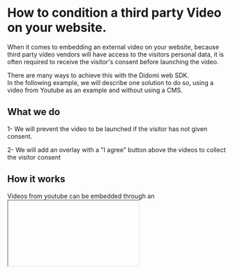 # How to condition a third party Video on your website.

When it comes to embedding an external video on your website, because third party video vendors will have access to the visitors personal data, it is often required to receive the visitor's consent before launching the video.


There are many ways to achieve this with the Didomi web SDK.  
In the following example, we will describe one solution to do so, using a video from Youtube as an example and without using a CMS.


## What we do

1- We will prevent the video to be launched if the visitor has not given consent.

2- We will add an overlay with a "I agree" button above the videos to collect the visitor consent  



## How it works

Videos from youtube can be embedded through an <iframe> element.  
This element has a src attribute which value is the video URL.   




#### => as soon as this element is loaded in the page, the `src`attribute will load the vendor (Youtube) and personal data will potentially be processed.

In order to respect user privacy, you have to block the moment the video is loaded until the visitor has given his consent to Youtube.

## Prerequisite

You need to make sure the video vendor is actually declared in your consent notice.

Let's start!


## Step 1 : Blocking the video source

In your `html` file, a Youtube embedded video should looks like this:
```html
<html>
  <head>

    <!-- [...] -->

  </head>
  <body>

    <!-- [...] -->

    <iframe
    width="560"
    height="315"
    src="video_source_goes_here"
    title="YouTube video player"
    frameborder="0"
    allow="accelerometer; autoplay; clipboard-write; encrypted-media; gyroscope; picture-in-picture"
    allowfullscreen>
    </iframe>

    <!-- [...] -->

  </body>
</html>
```

The `src` must be replaced with a `data-src` attribute:

```html
<iframe
  ...
  data-src="video_source_goes_here"
  ...
>
</iframe>
```

## Step 2: Setting up the overlay (HTML)

The following steps will require to add an overlay with an "I agree" button to allow the visitor to give his consent.

It's more convenient to add an html parent tag to encompass all the new elements we have to add.


```html
<!-- Parent tag ".youtube-container" to encompass everything -->
<div class="youtube-container">

  <!-- Youtube video with "data-src" -->
  <iframe
  width="560"
  height="315"
  data-src="video_source_goes_here"
  title="YouTube video player"
  frameborder="0"
  allow="accelerometer; autoplay; clipboard-write; encrypted-media; gyroscope; picture-in-picture"
  allowfullscreen>
  </iframe>

</div>
```

Inside our parent tag, we also add a text message with a button element:
note: As it needs to comply with the regulation, your custom text must be validated by your legal department.


```html
<!-- Parent tag ".youtube-container" to encompass everything -->
<div class="youtube-container">

  <!-- Youtube video with "data-src" -->
  <iframe
  width="560"
  height="315"
  data-src="video_source_goes_here"
  title="YouTube video player"
  frameborder="0"
  allow="accelerometer; autoplay; clipboard-write; encrypted-media; gyroscope; picture-in-picture"
  allowfullscreen>
  </iframe>

  <!-- Message & "I accept" button -->
  <div class="video-consent-overlay">
    <div class="video-consent-overlay-text">
      Viewing this video may result in cookies being placed by the vendor of the video platform to which you will be directed.
      Given the refusal of the deposit of cookies that you have expressed, in order to respect your choice, we have blocked the playback of this video.
      If you want to continue and play the video, you must give us your consent by clicking on the button below.</div>
    <div class="video-consent-overlay-accept-button">I accept - Launch the video</div>
  </div>

</div>
```

## Step 3: Setting up the overlay (CSS)

Now we have to arrange the layout so the video overlay (`video-consent-overlay`) appears above the video.  
We also have to add style to make our text & button a bit more fancy.
There are a lot of differents ways to do so, here is one suggestion:

```css
.youtube-container{
  position: relative;
}
.youtube-container > iframe{
  display:block;
}

.youtube-container > .video-consent-overlay{
  position:absolute;
  top:0;
  left:0;
  width: 100%;
  height: 100%;
  background-color: black;
  display:flex;
  flex-direction: column;
  justify-content: center;
  align-items: center;
  box-sizing:border-box;
  padding:0 20px;
  color: white;
}
.youtube-container .video-consent-overlay-text{
  text-align:center;
}
.youtube-container .video-consent-overlay-accept-button{
  margin: 20px 0 0 0;
  padding: 8px 10px;
  background-color: blue;
  cursor:pointer;
}
```

## Step 4: Interactions (Javascript)

Now that everything is in place, we need to add our logic that will trigger the video launch.

First, we will need several custom functions:

### a) Play the video and hide the overlay
This function will take the overlay element `.youtube-container` as a parameter:

```javascript
function playVideoAndHideOverlay(overlay) {

  // Get the youtube iframe with a 'data-src' attribute
  var iframe = overlay.querySelector('iframe[data-src]');

  // Get the 'data-src' value
  var src = iframe.getAttribute('data-src');

  // Set the 'data-src' value to the 'src' attribute
  iframe.setAttribute('src', src);

  // Hide the overlay
  overlay.querySelector('.video-consent-overlay').style.display = 'none';
}
```

### b) Send a positive vendor & purposes consent status
Given one specific vendor ID, it will update the status with a positive consent signal.

```javascript

function setPositiveConsentStatusForVendor(vendorId) {

  // Get all the vendor purposes
  var purposes = Didomi.getVendorById(vendorId).purposeIds;

  // Create a "transaction"...
  var transaction = Didomi.openTransaction();

  // ... enable the vendor
  transaction.enableVendor(vendorId);

  // ... and all his purposes
  transaction.enablePurposes(...purposes);

  // update the new status using "commit"
  transaction.commit();

}
```

c) Integrates with Didomi's SDK

```javascript
// Create the "didomiOnReady" listener
window.didomiOnReady = window.didomiOnReady || [];
window.didomiOnReady.push(function (Didomi) {

  // Subscribe to the vendor status : It triggers the listener each time the status is changed for this vendor.
  Didomi.getObservableOnUserConsentStatusForVendor('c:youtube')
  .subscribe(function (consentStatus) {

    // Check if the "consentStatus" is true (eg. the user agreed to the vendor & his purposes)
    if (consentStatus === true) {

      // Loop into all the ".youtube-container" (even if we only have one in the example)
      document.querySelectorAll('.youtube-container').forEach(function(video) {

        // call our play & hide function
        playVideoAndHideOverlay(video);

      })

    }

  })

  // An event listener is attached to each button element
  document.querySelectorAll('.video-consent-overlay-accept-button').forEach(function(button) {
    button.addEventListener('click', function() {

      // When the button is clicked, we call the setPositiveConsentStatusForVendor custom function to enable the vendor (Youtube) and all his purposes.
      setPositiveConsentStatusForVendor('c:youtube');

    })
  })

});
```
